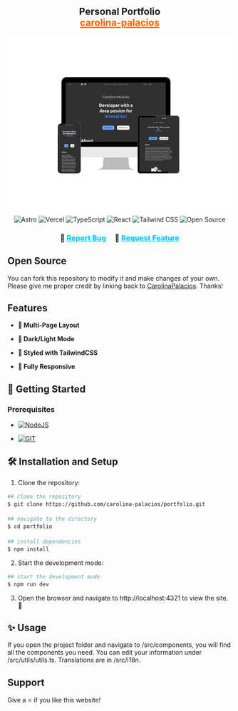 <h2 align="center">
Personal Portfolio<br/>
<a href="https://carolina-palacios.vercel.app/" style="color: #FF5D01;">carolina-palacios</a>
</h2>
<div align="center">
<img alt="carolina-palacios" src="./images/mockup-portfolio.png" height="400"/>
</div>

<div align="center">
  <a href="https://astro.build/" style="text-decoration: none !important;">
    <img src="https://img.shields.io/badge/Astro-FF5D01?logo=astro&logoColor=fff&style=for-the-badge" alt="Astro">
  </a>
  <a href="https://vercel.com/" style="text-decoration: none !important;">
    <img src="https://img.shields.io/badge/Vercel-black?style=for-the-badge&logo=vercel&logoColor=white" alt="Vercel">
  </a>
  <a href="https://www.typescriptlang.org" style="text-decoration: none !important;">
    <img src="https://img.shields.io/badge/TypeScript-007ACC?style=for-the-badge&logo=typescript&logoColor=white" alt="TypeScript">
  </a>
  <a href="https://reactjs.org" style="text-decoration: none !important;">
    <img src="https://img.shields.io/badge/React-20232A?style=for-the-badge&logo=react&logoColor=61DAFB" alt="React">
  </a>
  <a href="https://tailwindcss.com" style="text-decoration: none !important;">
    <img src="https://img.shields.io/badge/Tailwind_CSS-38B2AC?style=for-the-badge&logo=tailwind-css&logoColor=white" alt="Tailwind CSS">
  </a>
  <a href="https://forthebadge.com" style="text-decoration: none !important;"><img src="https://img.shields.io/badge/Open_Source-FF5D80?style=for-the-badge" alt="Open Source" ></a>
</div>

<h3 align="center">
    🔸
    <a href="https://github.com/carolina-palacios/portfolio/issues" style="color: #00BFFF;">Report Bug</a> &nbsp; &nbsp;
    🔸
    <a href="https://github.com/carolina-palacios/portfolio/issues" style="color: #00BFFF;">Request Feature</a>
</h3>

## Open Source

You can fork this repository to modify it and make changes of your own. Please give me proper credit by linking back to [CarolinaPalacios](https://github.com/carolina-palacios/portfolio). Thanks!

## Features

- **📖 Multi-Page Layout**

- **🌙 Dark/Light Mode**

- **🎨 Styled with TailwindCSS**

- **📱 Fully Responsive**

## 🚀 Getting Started

### Prerequisites

- [![NodeJS](https://img.shields.io/badge/Node.js-43853D?style=for-the-badge&logo=node.js&logoColor=white)](https://nodejs.org/en/)

- [![GIT](https://img.shields.io/badge/GIT-E44C30?style=for-the-badge&logo=git&logoColor=white)](https://git-scm.com/)

## 🛠 Installation and Setup

1. Clone the repository:

```bash
## clone the repository
$ git clone https://github.com/carolina-palacios/portfolio.git

## navigate to the directory
$ cd portfolio

## install dependencies
$ npm install
```

2. Start the development mode:

```bash
## start the development mode
$ npm run dev
```

3. Open the browser and navigate to http://localhost:4321 to view the site. 🚀

## ✨ Usage

If you open the project folder and navigate to /src/components, you will find all the components you need.
You can edit your information under /src/utils/utils.ts.
Translations are in /src/i18n.

## Support

Give a ⭐ if you like this website!
